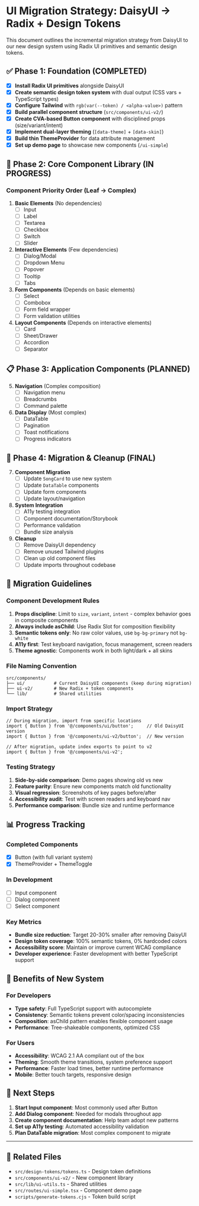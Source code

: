 # UI Migration Strategy: DaisyUI → Radix + Design Tokens

This document outlines the incremental migration strategy from DaisyUI to our new design system using Radix UI primitives and semantic design tokens.

## ✅ Phase 1: Foundation (COMPLETED)

- [x] **Install Radix UI primitives** alongside DaisyUI
- [x] **Create semantic design token system** with dual output (CSS vars + TypeScript types)  
- [x] **Configure Tailwind** with `rgb(var(--token) / <alpha-value>)` pattern
- [x] **Build parallel component structure** (`src/components/ui-v2/`)
- [x] **Create CVA-based Button component** with disciplined props (size/variant/intent)
- [x] **Implement dual-layer theming** (`[data-theme]` + `[data-skin]`)
- [x] **Build thin ThemeProvider** for data attribute management
- [x] **Set up demo page** to showcase new components (`/ui-simple`)

## 🚧 Phase 2: Core Component Library (IN PROGRESS)

### Component Priority Order (Leaf → Complex)

1. **Basic Elements** (No dependencies)
   - [ ] Input
   - [ ] Label  
   - [ ] Textarea
   - [ ] Checkbox
   - [ ] Switch
   - [ ] Slider

2. **Interactive Elements** (Few dependencies)
   - [ ] Dialog/Modal
   - [ ] Dropdown Menu
   - [ ] Popover
   - [ ] Tooltip
   - [ ] Tabs

3. **Form Components** (Depends on basic elements)
   - [ ] Select
   - [ ] Combobox
   - [ ] Form field wrapper
   - [ ] Form validation utilities

4. **Layout Components** (Depends on interactive elements)
   - [ ] Card
   - [ ] Sheet/Drawer
   - [ ] Accordion
   - [ ] Separator

## 📋 Phase 3: Application Components (PLANNED)

5. **Navigation** (Complex composition)
   - [ ] Navigation menu
   - [ ] Breadcrumbs
   - [ ] Command palette

6. **Data Display** (Most complex)
   - [ ] DataTable
   - [ ] Pagination
   - [ ] Toast notifications
   - [ ] Progress indicators

## 🔄 Phase 4: Migration & Cleanup (FINAL)

7. **Component Migration**
   - [ ] Update `SongCard` to use new system
   - [ ] Update `DataTable` components
   - [ ] Update form components
   - [ ] Update layout/navigation

8. **System Integration**
   - [ ] A11y testing integration
   - [ ] Component documentation/Storybook
   - [ ] Performance validation
   - [ ] Bundle size analysis

9. **Cleanup**
   - [ ] Remove DaisyUI dependency
   - [ ] Remove unused Tailwind plugins
   - [ ] Clean up old component files
   - [ ] Update imports throughout codebase

## 🎯 Migration Guidelines

### Component Development Rules
1. **Props discipline**: Limit to `size`, `variant`, `intent` - complex behavior goes in composite components
2. **Always include asChild**: Use Radix Slot for composition flexibility
3. **Semantic tokens only**: No raw color values, use `bg-bg-primary` not `bg-white`
4. **A11y first**: Test keyboard navigation, focus management, screen readers
5. **Theme agnostic**: Components work in both light/dark + all skins

### File Naming Convention
```
src/components/
├── ui/           # Current DaisyUI components (keep during migration)
├── ui-v2/        # New Radix + token components  
└── lib/          # Shared utilities
```

### Import Strategy
```tsx
// During migration, import from specific locations
import { Button } from '@/components/ui/button';     // Old DaisyUI version
import { Button } from '@/components/ui-v2/button';  // New version

// After migration, update index exports to point to v2
import { Button } from '@/components/ui-v2';
```

### Testing Strategy
1. **Side-by-side comparison**: Demo pages showing old vs new
2. **Feature parity**: Ensure new components match old functionality
3. **Visual regression**: Screenshots of key pages before/after
4. **Accessibility audit**: Test with screen readers and keyboard nav
5. **Performance comparison**: Bundle size and runtime performance

## 📊 Progress Tracking

### Completed Components
- [x] Button (with full variant system)
- [x] ThemeProvider + ThemeToggle

### In Development
- [ ] Input component
- [ ] Dialog component  
- [ ] Select component

### Key Metrics
- **Bundle size reduction**: Target 20-30% smaller after removing DaisyUI
- **Design token coverage**: 100% semantic tokens, 0% hardcoded colors
- **Accessibility score**: Maintain or improve current WCAG compliance
- **Developer experience**: Faster development with better TypeScript support

## 🚀 Benefits of New System

### For Developers
- **Type safety**: Full TypeScript support with autocomplete
- **Consistency**: Semantic tokens prevent color/spacing inconsistencies
- **Composition**: asChild pattern enables flexible component usage
- **Performance**: Tree-shakeable components, optimized CSS

### For Users  
- **Accessibility**: WCAG 2.1 AA compliant out of the box
- **Theming**: Smooth theme transitions, system preference support
- **Performance**: Faster load times, better runtime performance
- **Mobile**: Better touch targets, responsive design

## 📝 Next Steps

1. **Start Input component**: Most commonly used after Button
2. **Add Dialog component**: Needed for modals throughout app
3. **Create component documentation**: Help team adopt new patterns
4. **Set up A11y testing**: Automated accessibility validation
5. **Plan DataTable migration**: Most complex component to migrate

---

## 🔗 Related Files

- `src/design-tokens/tokens.ts` - Design token definitions
- `src/components/ui-v2/` - New component library
- `src/lib/ui-utils.ts` - Shared utilities
- `src/routes/ui-simple.tsx` - Component demo page
- `scripts/generate-tokens.cjs` - Token build script